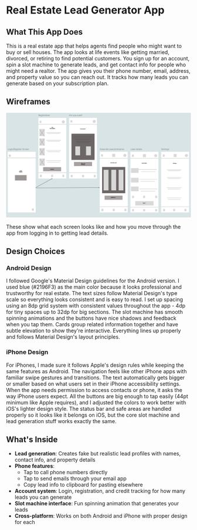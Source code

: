 # Real Estate Lead Generator App

## What This App Does

This is a real estate app that helps agents find people who might want to buy or sell houses. The app looks at life events like getting married, divorced, or retiring to find potential customers. You sign up for an account, spin a slot machine to generate leads, and get contact info for people who might need a realtor. The app gives you their phone number, email, address, and property value so you can reach out. It tracks how many leads you can generate based on your subscription plan.

## Wireframes

![Wireframes](./assets/wireframe.png)

These show what each screen looks like and how you move through the app from logging in to getting lead details.

## Design Choices

### Android Design

I followed Google's Material Design guidelines for the Android version. I used blue (#2196F3) as the main color because it looks professional and trustworthy for real estate. The text sizes follow Material Design's type scale so everything looks consistent and is easy to read. I set up spacing using an 8dp grid system with consistent values throughout the app - 4dp for tiny spaces up to 32dp for big sections. The slot machine has smooth spinning animations and the buttons have nice shadows and feedback when you tap them. Cards group related information together and have subtle elevation to show they're interactive. Everything lines up properly and follows Material Design's layout principles.

### iPhone Design

For iPhones, I made sure it follows Apple's design rules while keeping the same features as Android. The navigation feels like other iPhone apps with familiar swipe gestures and transitions. The text automatically gets bigger or smaller based on what users set in their iPhone accessibility settings. When the app needs permission to access contacts or phone, it asks the way iPhone users expect. All the buttons are big enough to tap easily (44pt minimum like Apple requires), and I adjusted the colors to work better with iOS's lighter design style. The status bar and safe areas are handled properly so it looks like it belongs on iOS, but the core slot machine and lead generation stuff works exactly the same.

## What's Inside

- **Lead generation**: Creates fake but realistic lead profiles with names, contact info, and property details
- **Phone features**: 
  - Tap to call phone numbers directly
  - Tap to send emails through your email app
  - Copy lead info to clipboard for pasting elsewhere
- **Account system**: Login, registration, and credit tracking for how many leads you can generate
- **Slot machine interface**: Fun spinning animation that generates your leads
- **Cross-platform**: Works on both Android and iPhone with proper design for each